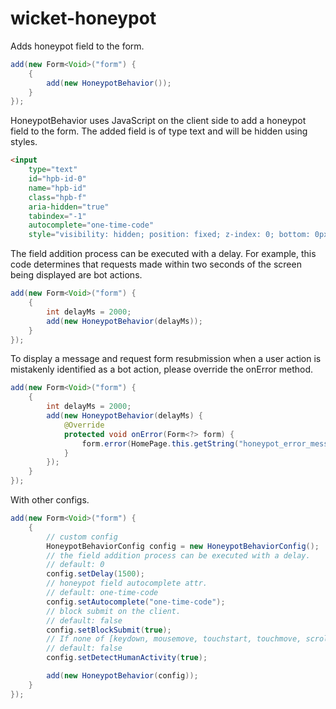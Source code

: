 # wicket-honeypot
Adds honeypot field to the form.



```java
add(new Form<Void>("form") {
    {
        add(new HoneypotBehavior());
    }
});
```


HoneypotBehavior uses JavaScript on the client side to add a honeypot field to the form. The added field is of type text and will be hidden using styles.

```html
<input 
    type="text" 
    id="hpb-id-0" 
    name="hpb-id" 
    class="hpb-f" 
    aria-hidden="true" 
    tabindex="-1" 
    autocomplete="one-time-code" 
    style="visibility: hidden; position: fixed; z-index: 0; bottom: 0px; left: 0px; width: 0px; margin: 0px 0px 0px -10em;">
```


The field addition process can be executed with a delay.
For example, this code determines that requests made within two seconds of the screen being displayed are bot actions.

```java
add(new Form<Void>("form") {
    {
        int delayMs = 2000;
        add(new HoneypotBehavior(delayMs));
    }
});
```


To display a message and request form resubmission when a user action is mistakenly identified as a bot action, please override the onError method.

```java
add(new Form<Void>("form") {
    {
        int delayMs = 2000;
        add(new HoneypotBehavior(delayMs) {
            @Override
            protected void onError(Form<?> form) {
                form.error(HomePage.this.getString("honeypot_error_message")); // TODO your prop key
            }
        });
    }
});
```





With other configs.

```java
add(new Form<Void>("form") {
    {
        // custom config
        HoneypotBehaviorConfig config = new HoneypotBehaviorConfig();
        // the field addition process can be executed with a delay.
        // default: 0
        config.setDelay(1500);
        // honeypot field autocomplete attr.
        // default: one-time-code
        config.setAutocomplete("one-time-code");
        // block submit on the client.
        // default: false
        config.setBlockSubmit(true);
        // If none of [keydown, mousemove, touchstart, touchmove, scroll] events are detected, assume the user is a bot.
        // default: false
		config.setDetectHumanActivity(true);

        add(new HoneypotBehavior(config));
    }
});
```
